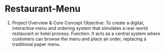 # Restaurant-Menu
1. Project Overview &amp; Core Concept Objective: To create a digital, interactive menu and ordering system that simulates a real-world restaurant or hotel process.  Function: It acts as a central system where customers can browse the menu and place an order, replacing a traditional paper menu.  
